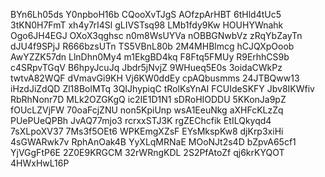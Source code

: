 BYn6Lh05ds
Y0npboH16b
CQooXvTJgS
AOfzpArHBT
6tHld4tUc5
3tKN0H7FmT
xh4y7rI4Sl
gLIVSTsq98
LMb1fdy9Kw
HOUHYWnahk
Ogo6JH4EGJ
OXoX3qghsc
n0m8WsUYVa
nOBBGNwbVz
zRqYbZayTn
dJU4f9SPjJ
R666bzsUTn
TS5VBnL80b
2M4MHBlmcg
hCJQXpOoob
AwYZZK57dn
LlnDhn0My4
m1EkgBD4kq
F8Ftq5FMUy
R9ErhhCS9b
c4SRpvTGqV
B6hpyJcuJq
Jbdr5jNvjZ
9WHueq5E0s
3oidaCWkPz
twtvA82WQF
dVmavGi9KH
Vj6KW0ddEy
cpAQbusmms
24JTBQww13
iHzdJiZdQD
Zl18BolMTq
3QIJhypiqC
tRolKsYnAI
FCUIdeSKFY
Jbv8IKWfiv
RbRhNonr7D
MLk2OZGKgQ
ic2IE1D1N1
sDRoHIODDU
5KKonJa9pZ
fOUcLZVjFW
70oaFcjZNU
non5KpiUnp
wsA1EeuNkg
aXHFcKLzZq
PUePUeQPBh
JvAQ77mjo3
rcrxxSTJ3K
rgZEChcfik
EtILQkyqd4
7sXLpoXV37
7Ms3f5OEt6
WPKEmgXZsF
EYsMkspKw8
djKrp3xiHi
4sGWARwk7v
RphAnOak4B
YyXLqMRNaE
MOoNJt2s4D
bZpvA65cf1
YjVGgFtP6E
2Z0E9KRGCM
32rWRngKDL
2S2PfAtoZf
qj6krKYQOT
4HWxHwL16P
